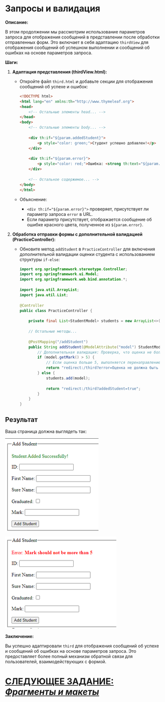 # Запросы и валидация

**Описание:**

В этом продолжении мы рассмотрим использование параметров запроса для отображения сообщений в представлении после обработки отправленных форм. Это включает в себя адаптацию `thirdView` для отображения сообщений об успешном выполнении и сообщений об ошибках на основе параметров запроса.

**Шаги:**

1. **Адаптация представления (thirdView.html):**

   - Откройте файл `third.html` и добавьте секции для отображения сообщений об успехе и ошибок:

     ```html
     <!DOCTYPE html>
     <html lang="en" xmlns:th="http://www.thymeleaf.org">
     <head>
         <!-- Остальные элементы head... -->
     </head>
     <body>
         <!-- Остальные элементы body... -->

         <div th:if="${param.addedStudent}">
             <p style="color: green;">Студент успешно добавлен!</p>
         </div>

         <div th:if="${param.error}">
             <p style="color: red;">Ошибка: <strong th:text="${param.error}"></strong></p>
         </div>

         <!-- Остальное содержимое... -->
     </body>
     </html>
     ```

   - Объяснение:
      - `<div th:if="${param.error}">` проверяет, присутствует ли параметр запроса `error` в URL.
      - Если параметр присутствует, отображается сообщение об ошибке красного цвета, полученное из `${param.error}`.

2. **Обработка отправки формы с дополнительной валидацией (PracticeController):**

   - Обновите метод `addStudent` в `PracticeController` для включения дополнительной валидации оценки студента с использованием структуры `if-else`:

     ```java
     import org.springframework.stereotype.Controller;
     import org.springframework.ui.Model;
     import org.springframework.web.bind.annotation.*;

     import java.util.ArrayList;
     import java.util.List;

     @Controller
     public class PracticeController {

         private final List<StudentModel> students = new ArrayList<>();

         // Остальные методы...

         @PostMapping("/addStudent")
         public String addStudent(@ModelAttribute("model") StudentModel model) {
             // Дополнительная валидация: Проверка, что оценка не более 5.
             if (model.getMark() > 5) {
                 // Если оценка больше 5, выполняется перенаправление с сообщением об ошибке.
                 return "redirect:/third?error=Оценка не должна быть более 5";
             } else {
                 students.add(model);

                 return "redirect:/third?addedStudent=true";
             }
         }
     }
     ```

## Результат
Ваша страница должна выглядеть так:

![third-view-error.png](../../../srcs/a-thymeleaf/third-view-success.png)

![third-view-error.png](../../../srcs/a-thymeleaf/third-view-error.png)


**Заключение:**

Вы успешно адаптировали `third` для отображения сообщений об успехе и сообщений об ошибках на основе параметров запроса. Это предоставляет более полный механизм обратной связи для пользователей, взаимодействующих с формой.

# [СЛЕДУЮЩЕЕ ЗАДАНИЕ: *Фрагменты и макеты*](fragments-and-layouts.md)
